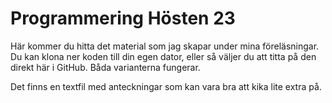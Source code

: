 # Programmering Hösten 23
Här kommer du hitta det material som jag skapar under mina föreläsningar. Du kan klona ner koden till din egen dator, eller så väljer du att titta på den direkt här i GitHub. Båda varianterna fungerar.

Det finns en textfil med anteckningar som kan vara bra att kika lite extra på.
